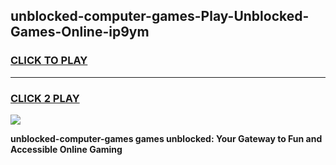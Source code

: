 
## unblocked-computer-games-Play-Unblocked-Games-Online-ip9ym
<h3>
<a href="https://premium76.site?title=unblocked-computer-games&ref=25A">CLICK TO PLAY</a></h3>
<hr>

<h3>
<a href="https://premium76.site?title=unblocked-computer-games&ref=25A">CLICK 2 PLAY</a>
  
</h3>

<a href="https://premium76.site?title=unblocked-computer-games&ref=25A"><img src="https://clearcache.store/games.png"></a>


**unblocked-computer-games games unblocked: Your Gateway to Fun and Accessible Online Gaming**
